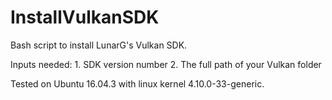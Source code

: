 # InstallVulkanSDK
Bash script to install LunarG's Vulkan SDK.

Inputs needed: 1. SDK version number
               2. The full path of your Vulkan folder
               
Tested on Ubuntu 16.04.3 with linux kernel 4.10.0-33-generic.
